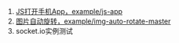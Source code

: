 
1. [JS打开手机App，example/js-app](//freeser.github.io/example/js-app)
2. [图片自动旋转，example/img-auto-rotate-master](//freeser.github.io/example/img-auto-rotate-master)
3. socket.io实例测试
